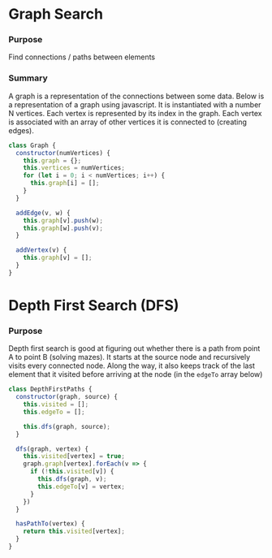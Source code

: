 # Graph Search

### Purpose
Find connections / paths between elements

### Summary
A graph is a representation of the connections between some data. Below
is a representation of a graph using javascript. It is instantiated with
a number N vertices. Each vertex is represented by its index in the graph. 
Each vertex is associated with an array of other vertices it is connected
to (creating edges).

```javascript
class Graph {
  constructor(numVertices) {
    this.graph = {};
    this.vertices = numVertices;
    for (let i = 0; i < numVertices; i++) {
      this.graph[i] = [];
    }
  }

  addEdge(v, w) {
    this.graph[v].push(w);
    this.graph[w].push(v);
  }

  addVertex(v) {
    this.graph[v] = [];
  }
}
```

# Depth First Search (DFS)

### Purpose
Depth first search is good at figuring out whether there is a path
from point A to point B (solving mazes). It starts at the source
node and recursively visits every connected node. Along the way,
it also keeps track of the last element that it visited before
arriving at the node (in the `edgeTo` array below)

```javascript
class DepthFirstPaths {
  constructor(graph, source) {
    this.visited = [];
    this.edgeTo = [];

    this.dfs(graph, source);
  }

  dfs(graph, vertex) {
    this.visited[vertex] = true;
    graph.graph[vertex].forEach(v => {
      if (!this.visited[v]) {
        this.dfs(graph, v);
        this.edgeTo[v] = vertex;
      }
    })
  }

  hasPathTo(vertex) {
    return this.visited[vertex];
  }
}
```
